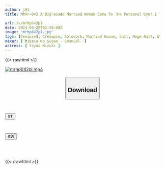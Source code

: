 ```yaml
---
author: j91
title: MRHP-042 A Big-assed Married Woman Came To The Personal Gym! I Tried To Teach Her Beautiful Ass Training So That She Wouldn't Look At My Ass, But I Couldn't Resist And Attacked Her And Creampied Her Mizuki Yayoi

url: /v/mrhp042pl
date: 2024-09-28T01:50:00Z
image: "mrhp042pl.jpg"
tags: [Censored, Creampie, Solowork, Married Woman, Butt, Huge Butt, Athlete	]
maker: [ Misesu No Sugao - Emanuel  ]
actress: [ Yayoi Mizuki ]
---
```



{{< rawhtml >}}

<div class="video" data-videoid="QyKya9l2R6u0QyA">
    <a href="javascript:;">
        <img src="/v/mrhp042pl/mrhp042pl.jpg" width="WIDTH" height="HEIGHT" alt="mrhp042pl.mp4" loading="lazy">
    </a>
</div>

<script type="text/javascript" src="https://j91.asia/asset/on-demand-st.js"></script>

<br>
  <link rel="stylesheet" href="https://j91.asia/asset/bs5.css">
  
  <center>
  <button class="btn btn-primary" type="button" data-bs-toggle="collapse" data-bs-target=".multi-collapse" aria-expanded="false" aria-controls="multiCollapseExample1 multiCollapseExample2"><h2>Download</h2></button></center>
</p>
<div class="row">
  <div class="col">
    <div class="collapse multi-collapse" id="multiCollapseExample1">
      <div class="card card-body">
	      	      <br>
<div class="buttons">  
<p><a href="/v/mrhp042pl/st.html" target="_blank"><button class="btn-hover color-3"><i class="fa fa-download"></i> ST</button></a></p></div>
    </div>
  </div>
</div>
  <div class="col">
    <div class="collapse multi-collapse" id="multiCollapseExample2">
      <div class="card card-body">
	      <br>
<div class="buttons">
<p><a href="/v/mrhp042pl/sw.html" target="_blank"><button class="btn-hover color-2"><i class="fa fa-download"></i> SW</button></a></p></div>
<br><br>
      </div>
    </div>
  </div>
</div>

{{< /rawhtml >}}